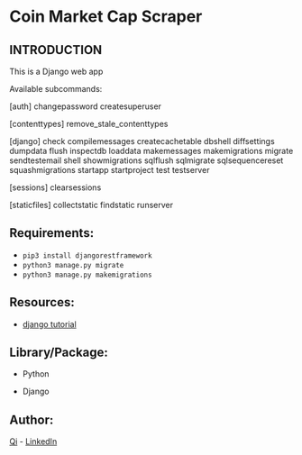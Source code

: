 # Coin Market Cap Scraper

## INTRODUCTION
This is a Django web app

Available subcommands:

[auth]
    changepassword
    createsuperuser

[contenttypes]
    remove_stale_contenttypes

[django]
    check
    compilemessages
    createcachetable
    dbshell
    diffsettings
    dumpdata
    flush
    inspectdb
    loaddata
    makemessages
    makemigrations
    migrate
    sendtestemail
    shell
    showmigrations
    sqlflush
    sqlmigrate
    sqlsequencereset
    squashmigrations
    startapp
    startproject
    test
    testserver

[sessions]
    clearsessions

[staticfiles]
    collectstatic
    findstatic
    runserver

## Requirements:

* ```pip3 install djangorestframework```
* ```python3 manage.py migrate```
* ```python3 manage.py makemigrations```





## Resources:

* [django tutorial](https://rapidapi.com/blog/python-django-rest-api-tutorial/) 



## Library/Package:

* Python

* Django


## Author:

[Qi](https://github.com/swordwielder/discordStockBot/graphs/contributors) - [LinkedIn](https://www.linkedin.com/in/qifchen/)
